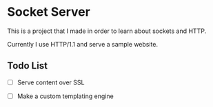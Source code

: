 # Socket Server

This is a project that I made in order to learn about sockets and HTTP.

Currently I use HTTP/1.1 and serve a sample website.

## Todo List

- [ ] Serve content over SSL

- [ ] Make a custom templating engine